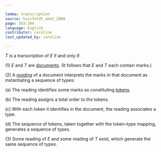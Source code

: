 ```yaml
---

lemma: transcription
source: huitfeldt_what_2008
page: 303-304
language: English
contributor: caroline
last_updated_by: caroline

---
```

_T_ is a transcription of _E_ if and only if:

(1) _E_ and _T_ are [documents](document.html). (It follows that _E_ and _T_ each contain marks.)

(2) A _[reading](readingAct.html)_ of a document interprets the marks in that document as instantiating a sequence of types:

(a) The reading identifies some marks as constituting [tokens](token.html).

(b) The reading assigns a total order to the tokens.

(c) With each token it identifies in the document, the reading associates a type.

(d) The sequence of tokens, taken together with the token–type mapping, generates a sequence of types.

(3) Some reading of _E_ and some reading of _T_ exist, which generate the same sequence of types.
